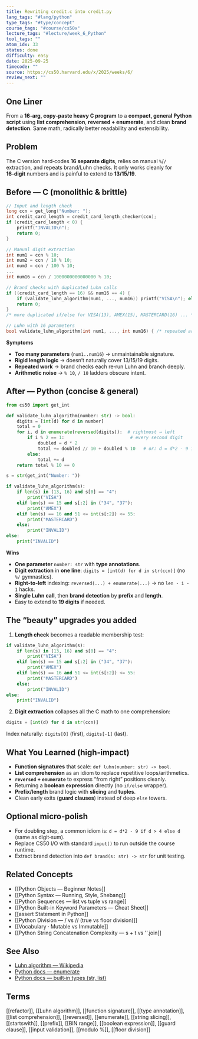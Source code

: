```yaml
---
title: Rewriting credit.c into credit.py
lang_tags: "#lang/python"
type_tags: "#type/concept"
course_tags: "#course/cs50x"
lecture_tags: "#lecture/week_6_Python"
tool_tags: ""
atom_idx: 33
status: done
difficulty: easy
date: 2025-09-25
timecode: ""
source: https://cs50.harvard.edu/x/2025/weeks/6/
review_next: ""
---
```


## One Liner
From a **16‑arg, copy‑paste heavy C program** to a **compact, general Python script** using **list comprehension**, **reversed + enumerate**, and clean **brand detection**. Same math, radically better readability and extensibility.

## Problem
The C version hard‑codes **16 separate digits**, relies on manual `%`/`/` extraction, and repeats brand/Luhn checks. It only works cleanly for **16‑digit** numbers and is painful to extend to **13/15/19**.

## Before — C (monolithic & brittle)
```c
// Input and length check
long ccn = get_long("Number: ");
int credit_card_length = credit_card_length_checker(ccn);
if (credit_card_length < 0) {
    printf("INVALID\n");
    return 0;
}

// Manual digit extraction
int num1 = ccn % 10;
int num2 = ccn / 10 % 10;
int num3 = ccn / 100 % 10;
...
int num16 = ccn / 1000000000000000 % 10;

// Brand checks with duplicated Luhn calls
if ((credit_card_length == 16) && num16 == 4) {
    if (validate_luhn_algorithm(num1, ..., num16)) printf("VISA\n"); else printf("INVALID\n");
    return 0;
}
/* more duplicated if/else for VISA(13), AMEX(15), MASTERCARD(16) ... */

// Luhn with 16 parameters
bool validate_luhn_algorithm(int num1, ..., int num16) { /* repeated arithmetic */ }
```
**Symptoms**
- **Too many parameters** (`num1..num16`) → unmaintainable signature.  
- **Rigid length logic** → doesn’t naturally cover 13/15/19 digits.  
- **Repeated work** → brand checks each re‑run Luhn and branch deeply.  
- **Arithmetic noise** → `% 10`, `/ 10` ladders obscure intent.

## After — Python (concise & general)
```python
from cs50 import get_int

def validate_luhn_algorithm(number: str) -> bool:
    digits = [int(d) for d in number]
    total = 0
    for i, d in enumerate(reversed(digits)):  # rightmost → left
        if i % 2 == 1:                         # every second digit
            doubled = d * 2
            total += doubled // 10 + doubled % 10   # or: d = d*2 - 9 if d > 4
        else:
            total += d
    return total % 10 == 0

s = str(get_int("Number: "))

if validate_luhn_algorithm(s):
    if len(s) in (13, 16) and s[0] == "4":
        print("VISA")
    elif len(s) == 15 and s[:2] in ("34", "37"):
        print("AMEX")
    elif len(s) == 16 and 51 <= int(s[:2]) <= 55:
        print("MASTERCARD")
    else:
        print("INVALID")
else:
    print("INVALID")
```
**Wins**
- **One parameter** `number: str` with **type annotations**.  
- **Digit extraction** in **one line**: `digits = [int(d) for d in str(ccn)]` (no `%/` gymnastics).  
- **Right‑to‑left** indexing: `reversed(...) + enumerate(...)` → no `len - i - 1` hacks.  
- **Single Luhn call**, then **brand detection** by **prefix** and **length**.  
- Easy to extend to **19 digits** if needed.

## The “beauty” upgrades you added
1) **Length check** becomes a readable membership test:
```python
if validate_luhn_algorithm(s):
    if len(s) in (13, 16) and s[0] == "4":
        print("VISA")
    elif len(s) == 15 and s[:2] in ("34", "37"):
        print("AMEX")
    elif len(s) == 16 and 51 <= int(s[:2]) <= 55:
        print("MASTERCARD")
    else:
        print("INVALID")
else:
    print("INVALID")
```
2) **Digit extraction** collapses all the C math to one comprehension:
```python
digits = [int(d) for d in str(ccn)]
```
Index naturally: `digits[0]` (first), `digits[-1]` (last).

## What You Learned (high‑impact)
- **Function signatures** that scale: `def luhn(number: str) -> bool`.  
- **List comprehension** as an idiom to replace repetitive loops/arithmetics.  
- **`reversed` + `enumerate`** to express “from right” positions cleanly.  
- Returning a **boolean expression** directly (no `if/else` wrapper).  
- **Prefix/length** brand logic with **slicing** and **tuples**.  
- Clean early exits (**guard clauses**) instead of deep `else` towers.

## Optional micro‑polish
- For doubling step, a common idiom is: `d = d*2 - 9 if d > 4 else d` (same as digit‑sum).  
- Replace CS50 I/O with standard `input()` to run outside the course runtime.  
- Extract brand detection into `def brand(s: str) -> str` for unit testing.

## Related Concepts
- [[Python Objects — Beginner Notes]]
- [[Python Syntax — Running, Style, Shebang]]
- [[Python Sequences — list vs tuple vs range]]
- [[Python Built-in Keyword Parameters — Cheat Sheet]]
- [[assert Statement in Python]]
- [[Python Division — / vs // (true vs floor division)]]
- [[Vocabulary · Mutable vs Immutable]]
- [[Python String Concatenation Complexity — s + t vs ''.join]]

## See Also
- [Luhn algorithm — Wikipedia](https://en.wikipedia.org/wiki/Luhn_algorithm)
- [Python docs — enumerate](https://docs.python.org/3/library/functions.html#enumerate)
- [Python docs — built‑in types (str, list)](https://docs.python.org/3/library/stdtypes.html)

## Terms
[[refactor]], [[Luhn algorithm]], [[function signature]], [[type annotation]], [[list comprehension]], [[reversed]], [[enumerate]], [[string slicing]], [[startswith]], [[prefix]], [[BIN range]], [[boolean expression]], [[guard clause]], [[input validation]], [[modulo %]], [[floor division]]
